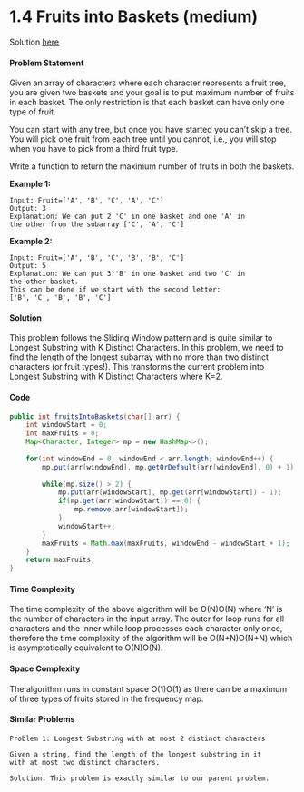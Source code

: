 # 1.4 Fruits into Baskets \(medium\)

Solution [here](https://leetcode.com/problems/fruit-into-baskets/submissions/1341171168/)

#### Problem Statement

Given an array of characters where each character represents a fruit tree, you are given two baskets and your goal is to put maximum number of fruits in each basket. The only restriction is that each basket can have only one type of fruit.

You can start with any tree, but once you have started you can’t skip a tree. You will pick one fruit from each tree until you cannot, i.e., you will stop when you have to pick from a third fruit type.

Write a function to return the maximum number of fruits in both the baskets.

**Example 1:**

```text
Input: Fruit=['A', 'B', 'C', 'A', 'C']
Output: 3
Explanation: We can put 2 'C' in one basket and one 'A' in 
the other from the subarray ['C', 'A', 'C']
```

**Example 2:**

```text
Input: Fruit=['A', 'B', 'C', 'B', 'B', 'C']
Output: 5
Explanation: We can put 3 'B' in one basket and two 'C' in 
the other basket. 
This can be done if we start with the second letter: 
['B', 'C', 'B', 'B', 'C']
```

#### Solution

This problem follows the Sliding Window pattern and is quite similar to Longest Substring with K Distinct Characters. In this problem, we need to find the length of the longest subarray with no more than two distinct characters \(or fruit types!\). This transforms the current problem into Longest Substring with K Distinct Characters where K=2.

#### Code

```java
public int fruitsIntoBaskets(char[] arr) {
    int windowStart = 0;
    int maxFruits = 0;
    Map<Character, Integer> mp = new HashMap<>();
  
    for(int windowEnd = 0; windowEnd < arr.length; windowEnd++) {
        mp.put(arr[windowEnd], mp.getOrDefault(arr[windowEnd], 0) + 1);
        
        while(mp.size() > 2) {
            mp.put(arr[windowStart], mp.get(arr[windowStart]) - 1);
            if(mp.get(arr[windowStart]) == 0) {
                mp.remove(arr[windowStart]);
            }
            windowStart++;
        }
        maxFruits = Math.max(maxFruits, windowEnd - windowStart + 1);
    }
    return maxFruits;
}
```

#### Time Complexity

The time complexity of the above algorithm will be O\(N\)O\(N\) where ‘N’ is the number of characters in the input array. The outer for loop runs for all characters and the inner while loop processes each character only once, therefore the time complexity of the algorithm will be O\(N+N\)O\(N+N\) which is asymptotically equivalent to O\(N\)O\(N\).

#### Space Complexity

The algorithm runs in constant space O\(1\)O\(1\) as there can be a maximum of three types of fruits stored in the frequency map.

#### Similar Problems

```text
Problem 1: Longest Substring with at most 2 distinct characters

Given a string, find the length of the longest substring in it 
with at most two distinct characters.

Solution: This problem is exactly similar to our parent problem.
```

